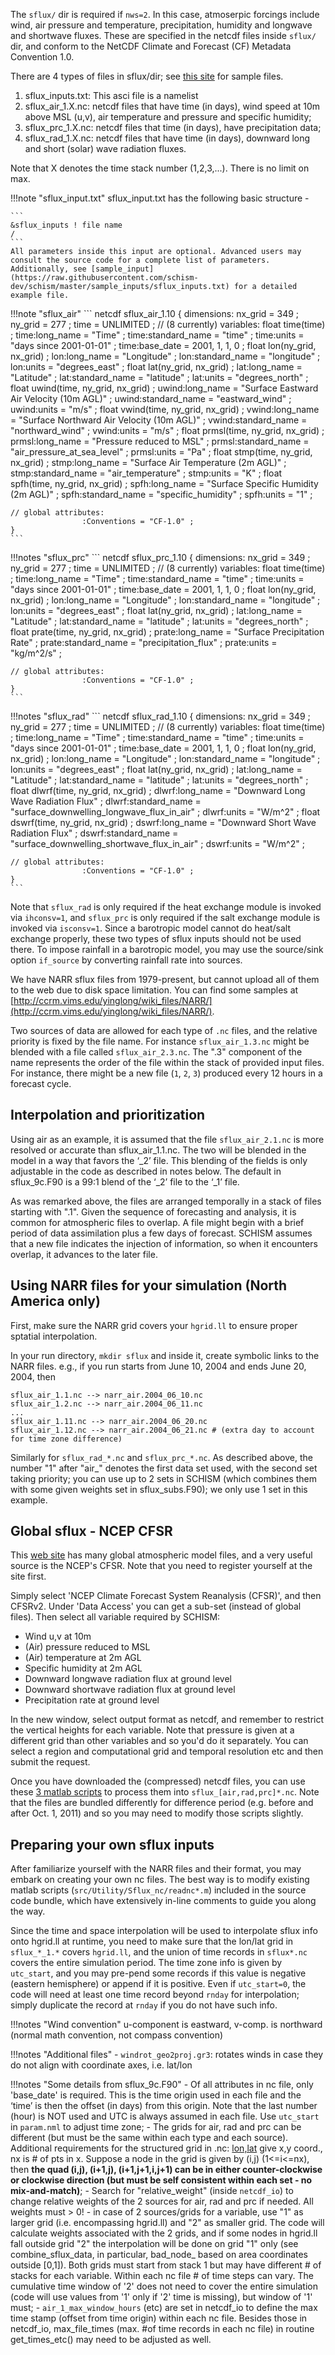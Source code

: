 The `sflux/` dir is required if `nws=2`. In this case, atmoserpic forcings include wind, air pressure and temperature, precipitation, humidity and longwave and shortwave fluxes. These are specified in the netcdf files inside `sflux/` dir, and conform to the NetCDF Climate and Forecast (CF) Metadata Convention 1.0.

There are 4 types of files in sflux/dir; see [this site](http://ccrm.vims.edu/yinglong/wiki_files/NARR/) for sample files.

1. sflux_inputs.txt: This asci file is a namelist
2. sflux_air_1.X.nc: netcdf files that have time (in days), wind speed at 10m above MSL (u,v), air temperature and pressure and specific humidity;
3. sflux_prc_1.X.nc: netcdf files that time (in days), have precipitation data;
4. sflux_rad_1.X.nc: netcdf files that have time (in days), downward long and short (solar) wave radiation fluxes.

Note that X denotes the time stack number (1,2,3,...). There is no limit on max.


!!!note "sflux_input.txt"
    sflux_input.txt has the following basic structure - 

    ```
    &sflux_inputs ! file name
    /
    ```
    All parameters inside this input are optional. Advanced users may consult the source code for a complete list of parameters. Additionally, see [sample_input](https://raw.githubusercontent.com/schism-dev/schism/master/sample_inputs/sflux_inputs.txt) for a detailed example file.

!!!note "sflux_air"
    ```
    netcdf sflux_air_1.10 {
    dimensions:
            nx_grid = 349 ;
            ny_grid = 277 ;
            time = UNLIMITED ; // (8 currently)
    variables:
            float time(time) ;
                    time:long_name = "Time" ;
                    time:standard_name = "time" ;
                    time:units = "days since 2001-01-01" ;
                    time:base_date = 2001, 1, 1, 0 ;
            float lon(ny_grid, nx_grid) ;
                    lon:long_name = "Longitude" ;
                    lon:standard_name = "longitude" ;
                    lon:units = "degrees_east" ;
            float lat(ny_grid, nx_grid) ;
                    lat:long_name = "Latitude" ;
                    lat:standard_name = "latitude" ;
                    lat:units = "degrees_north" ;
            float uwind(time, ny_grid, nx_grid) ;
                    uwind:long_name = "Surface Eastward Air Velocity (10m AGL)" ;
                    uwind:standard_name = "eastward_wind" ;
                    uwind:units = "m/s" ;
            float vwind(time, ny_grid, nx_grid) ;
                    vwind:long_name = "Surface Northward Air Velocity (10m AGL)" ;
                    vwind:standard_name = "northward_wind" ;
                    vwind:units = "m/s" ;
            float prmsl(time, ny_grid, nx_grid) ;
                    prmsl:long_name = "Pressure reduced to MSL" ;
                    prmsl:standard_name = "air_pressure_at_sea_level" ;
                    prmsl:units = "Pa" ;
            float stmp(time, ny_grid, nx_grid) ;
                    stmp:long_name = "Surface Air Temperature (2m AGL)" ;
                    stmp:standard_name = "air_temperature" ;
                    stmp:units = "K" ;
            float spfh(time, ny_grid, nx_grid) ;
                    spfh:long_name = "Surface Specific Humidity (2m AGL)" ;
                    spfh:standard_name = "specific_humidity" ;
                    spfh:units = "1" ;

    // global attributes:
                    :Conventions = "CF-1.0" ;
    }
    ```

!!!notes "sflux_prc"
    ```
    netcdf sflux_prc_1.10 {
    dimensions:
            nx_grid = 349 ;
            ny_grid = 277 ;
            time = UNLIMITED ; // (8 currently)
    variables:
            float time(time) ;
                    time:long_name = "Time" ;
                    time:standard_name = "time" ;
                    time:units = "days since 2001-01-01" ;
                    time:base_date = 2001, 1, 1, 0 ;
            float lon(ny_grid, nx_grid) ;
                    lon:long_name = "Longitude" ;
                    lon:standard_name = "longitude" ;
                    lon:units = "degrees_east" ;
            float lat(ny_grid, nx_grid) ;
                    lat:long_name = "Latitude" ;
                    lat:standard_name = "latitude" ;
                    lat:units = "degrees_north" ;
            float prate(time, ny_grid, nx_grid) ;
                    prate:long_name = "Surface Precipitation Rate" ;
                    prate:standard_name = "precipitation_flux" ;
                    prate:units = "kg/m^2/s" ;

    // global attributes:
                    :Conventions = "CF-1.0" ;
    }
    ```

!!!notes "sflux_rad"
    ```
    netcdf sflux_rad_1.10 {
    dimensions:
            nx_grid = 349 ;
            ny_grid = 277 ;
            time = UNLIMITED ; // (8 currently)
    variables:
            float time(time) ;
                    time:long_name = "Time" ;
                    time:standard_name = "time" ;
                    time:units = "days since 2001-01-01" ;
                    time:base_date = 2001, 1, 1, 0 ;
            float lon(ny_grid, nx_grid) ;
                    lon:long_name = "Longitude" ;
                    lon:standard_name = "longitude" ;
                    lon:units = "degrees_east" ;
            float lat(ny_grid, nx_grid) ;
                    lat:long_name = "Latitude" ;
                    lat:standard_name = "latitude" ;
                    lat:units = "degrees_north" ;
            float dlwrf(time, ny_grid, nx_grid) ;
                    dlwrf:long_name = "Downward Long Wave Radiation Flux" ;
                    dlwrf:standard_name = "surface_downwelling_longwave_flux_in_air" ;
                    dlwrf:units = "W/m^2" ;
            float dswrf(time, ny_grid, nx_grid) ;
                    dswrf:long_name = "Downward Short Wave Radiation Flux" ;
                    dswrf:standard_name = "surface_downwelling_shortwave_flux_in_air" ;
                    dswrf:units = "W/m^2" ;

    // global attributes:
                    :Conventions = "CF-1.0" ;
    }
    ```

Note that `sflux_rad` is only required if the heat exchange module is invoked via `ihconsv=1`, and `sflux_prc` is only required if the salt exchange module is invoked via `isconsv=1`.
Since a barotropic model cannot do heat/salt exchange properly, these two types of sflux inputs should not be used there. To impose rainfall in a  barotropic model,
 you may use the source/sink option `if_source` by converting rainfall rate into sources.


We have NARR sflux files from 1979-present, but cannot upload all of them to the web due to disk space limitation. You can find some samples at [http://ccrm.vims.edu/yinglong/wiki_files/NARR/](http://ccrm.vims.edu/yinglong/wiki_files/NARR/).

Two sources of data are allowed for each type of `.nc` files, and the relative priority is fixed by the file name. For instance `sflux_air_1.3.nc` might be blended with a file called `sflux_air_2.3.nc`. The ".3" component of the name represents the order of the file within the stack of provided input files. For instance, there might be a new file (`1`, `2`, `3`) produced every 12 hours in a forecast cycle.

## Interpolation and prioritization
Using air as an example, it is assumed that the file `sflux_air_2.1.nc` is more resolved or accurate than sflux_air_1.1.nc. The two will be blended in the model in a way that favors the ‘_2’ file. This blending of the fields is only adjustable in the code as described in notes below. The default in sflux_9c.F90 is a 99:1 blend of the ‘_2’ file to the ‘_1’ file.

As was remarked above, the files are arranged temporally in a stack of files starting with ".1". Given the sequence of forecasting and analysis, it is common for atmospheric files to overlap. A file might begin with a brief period of data assimilation plus a few days of forecast. SCHISM assumes that a new file indicates the injection of information, so when it encounters overlap, it advances to the later file.

## Using NARR files for your simulation (North America only)
First, make sure the NARR grid covers your `hgrid.ll` to ensure proper sptatial interpolation.

In your run directory, `mkdir sflux` and inside it, create symbolic links to the NARR files. e.g., if you run starts from June 10, 2004 and ends June 20, 2004, then

```
sflux_air_1.1.nc --> narr_air.2004_06_10.nc
sflux_air_1.2.nc --> narr_air.2004_06_11.nc
...
sflux_air_1.11.nc --> narr_air.2004_06_20.nc
sflux_air_1.12.nc --> narr_air.2004_06_21.nc # (extra day to account for time zone difference)
```

Similarly for `sflux_rad_*.nc` and `sflux_prc_*.nc`. As described above, the number "1" after "air_" denotes the first data set used, with the second set taking priority; you can use up to 2 sets in SCHISM (which combines them with some given weights set in sflux_subs.F90); we only use 1 set in this example.

## Global sflux - NCEP CFSR
This [web site](http://rda.ucar.edu/) has many global atmospheric model files, and a very useful source is the NCEP's CFSR. Note that you need to register yourself at the site first.

Simply select 'NCEP Climate Forecast System Reanalysis (CFSR)', and then CFSRv2. Under 'Data Access' you can get a sub-set (instead of global files). Then select all variable required by SCHISM:

- Wind u,v at 10m
- (Air) pressure reduced to MSL
- (Air) temperature at 2m AGL
- Specific humidity at 2m AGL
- Downward longwave radiation flux at ground level
- Downward shortwave radiation flux at ground level
- Precipitation rate at ground level

In the new window, select output format as netcdf, and remember to restrict the vertical heights for each variable. Note that pressure is given at a different grid than other variables and so you'd do it separately. You can select a region and computational grid and temporal resolution etc and then submit the request.

Once you have downloaded the (compressed) netcdf files, you can use these [3 matlab scripts](http://ccrm.vims.edu/yinglong/wiki_files/process_CFSR.tgz) to process them into `sflux_[air,rad,prc]*.nc`. Note that the files are bundled differently for difference period (e.g. before and after Oct. 1, 2011) and so you may need to modify those scripts slightly.

## Preparing your own sflux inputs
After familiarize yourself with the NARR files and their format, you may embark on creating your own nc files. The best way is to modify existing matlab scripts (`src/Utility/Sflux_nc/readnc*.m`) included in the source code bundle, which have extensively in-line comments to guide you along the way.

Since the time and space interpolation will be used to interpolate sflux info onto hgrid.ll at runtime, you need to make sure that the lon/lat grid in `sflux_*_1.*` covers `hgrid.ll`, and the union of time records in `sflux*.nc` covers the entire simulation period. The time zone info is given by `utc_start`, and you may pre-pend some records if this value is negative (eastern hemisphere) or append if it is positive. Even if `utc_start=0`, the code will need at least one time record beyond `rnday` for interpolation; simply duplicate the record at `rnday` if you do not have such info.

!!!notes "Wind convention"
    u-component is eastward, v-comp. is northward (normal math convention, not compass convention)

!!!notes "Additional files"
    - `windrot_geo2proj.gr3`: rotates winds in case they do not align with coordinate axes, i.e. lat/lon
    <!--- - `watertype.gr3`: 6 is clear water, 7 is muddiest. Search in `schism_init.F90` for different water types. Required only if ihconsv=1.-->

!!!notes "Some details from sflux_9c.F90"
    - Of all attributes in nc file, only 'base_date' is required. This is the time origin used in each file and the ‘time’ is then the offset (in days) from this origin. Note that the last number (hour) is NOT used and UTC is always assumed in each file. Use `utc_start` in `param.nml` to adjust time zone;
    - The grids for air, rad and prc can be different (but must be the same within each type and each source). Additional requirements for the structured grid in .nc: [lon,lat](nx,ny) give x,y coord., nx is # of pts in x. Suppose a node in the grid is given by (i,j) (1<=i<=nx), then **the quad (i,j), (i+1,j), (i+1,j+1,i,j+1) can be in either counter-clockwise or clockwise direction (but must be self consistent within each set - no mix-and-match)**;
    - Search for "relative_weight" (inside `netcdf_io`) to change relative weights of the 2 sources for air, rad and prc if needed. All weights must > 0!
    - in case of 2 sources/grids for a variable, use "1" as larger grid (i.e. encompassing hgrid.ll) and "2" as smaller grid. The code will calculate weights associated with the 2 grids, and if some nodes in hgrid.ll fall outside grid "2" the interpolation will be done on grid "1" only (see combine_sflux_data, in particular, bad_node_ based on area coordinates outside [0,1]). Both grids must start from stack 1 but may have different # of stacks for each variable. Within each nc file # of time steps can vary. The cumulative time window of '2' does not need to cover the entire simulation (code will use values from '1' only if '2' time is missing), but window of '1' must;
    - `air_1_max_window_hours` (etc) are set in netcdf_io to define the max time stamp (offset from time origin) within each nc file. Besides those in netcdf_io, max_file_times (max. #of time records in each nc file) in routine get_times_etc() may need to be adjusted as well.

